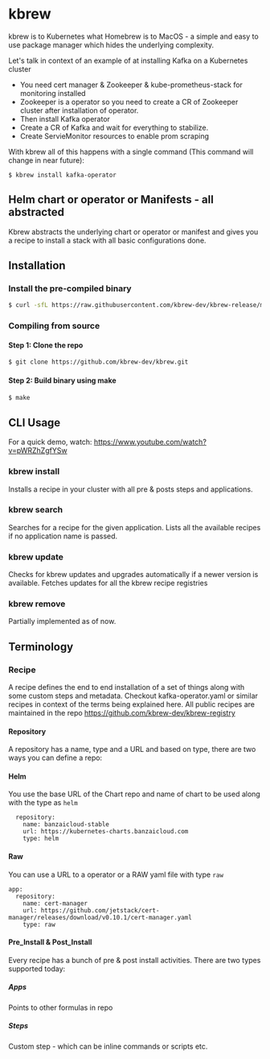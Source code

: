 # kbrew

kbrew is to Kubernetes what Homebrew is to MacOS - a simple and easy to use package manager which hides the underlying complexity.

Let's talk in context of an example of at installing Kafka on a Kubernetes cluster
 - You need cert manager & Zookeeper & kube-prometheus-stack for monitoring installed
 - Zookeeper is a operator so you need to create a CR of Zookeeper cluster after installation of operator.
 - Then install Kafka operator
 - Create a CR of Kafka and wait for everything to stabilize.
 - Create ServieMonitor resources to enable prom scraping

With kbrew all of this happens with a single command (This command will change in near future):

```
$ kbrew install kafka-operator
```
## Helm chart or operator or Manifests - all abstracted

Kbrew abstracts the underlying chart or operator or manifest and gives you a recipe to install a stack with all basic configurations done.

## Installation

### Install the pre-compiled binary

```bash
$ curl -sfL https://raw.githubusercontent.com/kbrew-dev/kbrew-release/main/install.sh | sh
```

### Compiling from source

#### Step 1: Clone the repo

```bash
$ git clone https://github.com/kbrew-dev/kbrew.git
```

#### Step 2: Build binary using make

```bash
$ make
```

## CLI Usage

For a quick demo, watch: https://www.youtube.com/watch?v=pWRZhZgfYSw 

### kbrew install

Installs a recipe in your cluster with all pre & posts steps and applications.

### kbrew search

Searches for a recipe for the given application. Lists all the available recipes if no application name is passed.

### kbrew update

Checks for kbrew updates and upgrades automatically if a newer version is available.
Fetches updates for all the kbrew recipe registries

### kbrew remove 

Partially implemented as of now.

## Terminology

### Recipe

A recipe defines the end to end installation of a set of things along with some custom steps and metadata. 
Checkout kafka-operator.yaml or similar recipes in context of the terms being explained here. 
All public recipes are maintained in the repo https://github.com/kbrew-dev/kbrew-registry 

#### Repository

A repository has a name, type and a URL and based on type, there are two ways you can define a repo:

#### Helm

You use the base URL of the Chart repo and name of chart to be used along with the type as `helm`

```
  repository:
    name: banzaicloud-stable
    url: https://kubernetes-charts.banzaicloud.com
    type: helm
```
#### Raw

You can use a URL to a operator or a RAW yaml file with type `raw`

```
app:
  repository:
    name: cert-manager
    url: https://github.com/jetstack/cert-manager/releases/download/v0.10.1/cert-manager.yaml
    type: raw
```

#### Pre_Install & Post_Install

Every recipe has a bunch of pre & post install activities. There are two types supported today:

##### Apps

Points to other formulas in repo

##### Steps

Custom step - which can be inline commands or scripts etc.

